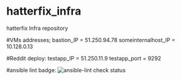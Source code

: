 # hatterfix_infra
hatterfix Infra repository

#VMs addresses;
bastion_IP = 51.250.94.78
someinternalhost_IP = 10.128.0.13

#Reddit deploy:
testapp_IP = 51.250.11.9
testapp_port = 9292


#ansible lint badge:
![ansible-lint check status](https://github.com/Otus-DevOps-2022-05/hatterfix_infra/.github/workflows/ansible-lint.yml/badge.svg?branch=ansible-3)
